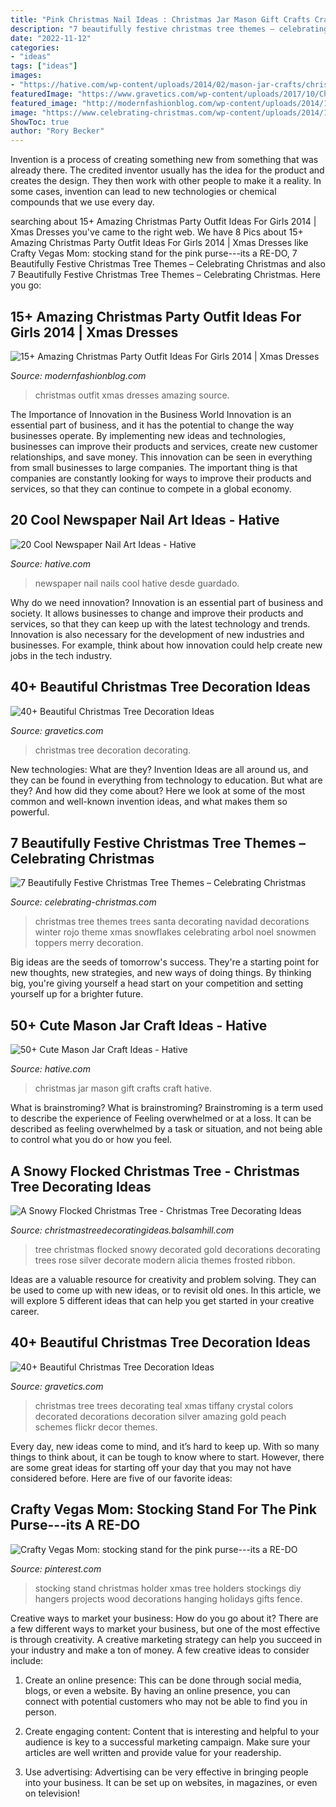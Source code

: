 ```yaml
---
title: "Pink Christmas Nail Ideas : Christmas Jar Mason Gift Crafts Craft Hative"
description: "7 beautifully festive christmas tree themes – celebrating christmas"
date: "2022-11-12"
categories:
- "ideas"
tags: ["ideas"]
images:
- "https://hative.com/wp-content/uploads/2014/02/mason-jar-crafts/christmas-food-gift-13.jpg"
featuredImage: "https://www.gravetics.com/wp-content/uploads/2017/10/Christmas-Tree-Decorating-Ideas.jpg"
featured_image: "http://modernfashionblog.com/wp-content/uploads/2014/11/15-Amazing-Christmas-Party-Outfit-Ideas-For-Girls-2014-Xmas-Dresses-16.jpg"
image: "https://www.celebrating-christmas.com/wp-content/uploads/2014/12/merry-winter-christmas-tree-1.jpg"
ShowToc: true
author: "Rory Becker"
---
```



Invention is a process of creating something new from something that was already there. The credited inventor usually has the idea for the product and creates the design. They then work with other people to make it a reality. In some cases, invention can lead to new technologies or chemical compounds that we use every day.

	

		
searching about 15+ Amazing Christmas Party Outfit Ideas For Girls 2014 | Xmas Dresses you've came to the right web. We have 8 Pics about 15+ Amazing Christmas Party Outfit Ideas For Girls 2014 | Xmas Dresses like Crafty Vegas Mom: stocking stand for the pink purse---its a RE-DO, 7 Beautifully Festive Christmas Tree Themes – Celebrating Christmas and also 7 Beautifully Festive Christmas Tree Themes – Celebrating Christmas. Here you go:
		
    
## 15+ Amazing Christmas Party Outfit Ideas For Girls 2014 | Xmas Dresses

<img loading=lazy src="http://modernfashionblog.com/wp-content/uploads/2014/11/15-Amazing-Christmas-Party-Outfit-Ideas-For-Girls-2014-Xmas-Dresses-16.jpg" onerror="this.onerror=null;this.src='https://tse2.mm.bing.net/th?id=OIP.BMvwIQ62w7LDsLBb310UxQHaLi&amp;pid=15.1';" alt="15+ Amazing Christmas Party Outfit Ideas For Girls 2014 | Xmas Dresses">

_Source: modernfashionblog.com_

>christmas outfit xmas dresses amazing source. 

	

The Importance of Innovation in the Business World
Innovation is an essential part of business, and it has the potential to change the way businesses operate. By implementing new ideas and technologies, businesses can improve their products and services, create new customer relationships, and save money. This innovation can be seen in everything from small businesses to large companies. The important thing is that companies are constantly looking for ways to improve their products and services, so that they can continue to compete in a global economy.

    
## 20 Cool Newspaper Nail Art Ideas - Hative

<img loading=lazy src="http://hative.com/wp-content/uploads/2014/10/newspaper-nail-art-ideas/17-newspaper-nails.jpg" onerror="this.onerror=null;this.src='https://tse2.mm.bing.net/th?id=OIP.dGnGiYYUYRqqV_9VL2YSxAHaHa&amp;pid=15.1';" alt="20 Cool Newspaper Nail Art Ideas - Hative">

_Source: hative.com_

>newspaper nail nails cool hative desde guardado. 

	

Why do we need innovation?
Innovation is an essential part of business and society. It allows businesses to change and improve their products and services, so that they can keep up with the latest technology and trends. Innovation is also necessary for the development of new industries and businesses. For example, think about how innovation could help create new jobs in the tech industry.

    
## 40+ Beautiful Christmas Tree Decoration Ideas

<img loading=lazy src="https://www.gravetics.com/wp-content/uploads/2017/10/Christmas-Tree-Decorating-Ideas.jpg" onerror="this.onerror=null;this.src='https://tse4.mm.bing.net/th?id=OIP.72IyLjjFZcsPWR3XIBoawwHaK3&amp;pid=15.1';" alt="40+ Beautiful Christmas Tree Decoration Ideas">

_Source: gravetics.com_

>christmas tree decoration decorating. 

	

New technologies: What are they?
Invention Ideas are all around us, and they can be found in everything from technology to education. But what are they? And how did they come about? Here we look at some of the most common and well-known invention ideas, and what makes them so powerful.

    
## 7 Beautifully Festive Christmas Tree Themes – Celebrating Christmas

<img loading=lazy src="https://www.celebrating-christmas.com/wp-content/uploads/2014/12/merry-winter-christmas-tree-1.jpg" onerror="this.onerror=null;this.src='https://tse2.mm.bing.net/th?id=OIP._DDQmnXQHYV5PW9ePAYUzgAAAA&amp;pid=15.1';" alt="7 Beautifully Festive Christmas Tree Themes – Celebrating Christmas">

_Source: celebrating-christmas.com_

>christmas tree themes trees santa decorating navidad decorations winter rojo theme xmas snowflakes celebrating arbol noel snowmen toppers merry decoration. 

	

Big ideas are the seeds of tomorrow's success. They're a starting point for new thoughts, new strategies, and new ways of doing things. By thinking big, you're giving yourself a head start on your competition and setting yourself up for a brighter future.

    
## 50+ Cute Mason Jar Craft Ideas - Hative

<img loading=lazy src="https://hative.com/wp-content/uploads/2014/02/mason-jar-crafts/christmas-food-gift-13.jpg" onerror="this.onerror=null;this.src='https://tse1.mm.bing.net/th?id=OIP.IOWvQxpGKOKAEkRgncZulQHaHa&amp;pid=15.1';" alt="50+ Cute Mason Jar Craft Ideas - Hative">

_Source: hative.com_

>christmas jar mason gift crafts craft hative. 

	

What is brainstroming?
What is brainstroming? Brainstroming is a term used to describe the experience of Feeling overwhelmed or at a loss. It can be described as feeling overwhelmed by a task or situation, and not being able to control what you do or how you feel.

    
## A Snowy Flocked Christmas Tree - Christmas Tree Decorating Ideas

<img loading=lazy src="http://christmastreedecoratingideas.balsamhill.com/wp-content/uploads/2018/02/4-1.jpg" onerror="this.onerror=null;this.src='https://tse2.mm.bing.net/th?id=OIP.QPa3rxDygvVhdtv944KwhQHaLL&amp;pid=15.1';" alt="A Snowy Flocked Christmas Tree - Christmas Tree Decorating Ideas">

_Source: christmastreedecoratingideas.balsamhill.com_

>tree christmas flocked snowy decorated gold decorations decorating trees rose silver decorate modern alicia themes frosted ribbon. 

	

Ideas are a valuable resource for creativity and problem solving. They can be used to come up with new ideas, or to revisit old ones. In this article, we will explore 5 different ideas that can help you get started in your creative career.

    
## 40+ Beautiful Christmas Tree Decoration Ideas

<img loading=lazy src="https://www.gravetics.com/wp-content/uploads/2017/10/Amazing-Christmas-Trees-2017.jpg" onerror="this.onerror=null;this.src='https://tse1.mm.bing.net/th?id=OIP.Zy8nP7g_dav0PNoTXISrXwAAAA&amp;pid=15.1';" alt="40+ Beautiful Christmas Tree Decoration Ideas">

_Source: gravetics.com_

>christmas tree trees decorating teal xmas tiffany crystal colors decorated decorations decoration silver amazing gold peach schemes flickr decor themes. 

	

Every day, new ideas come to mind, and it’s hard to keep up. With so many things to think about, it can be tough to know where to start. However, there are some great ideas for starting off your day that you may not have considered before. Here are five of our favorite ideas: 

    
## Crafty Vegas Mom: Stocking Stand For The Pink Purse---its A RE-DO

<img loading=lazy src="https://i.pinimg.com/736x/67/93/aa/6793aa83a252a8f2977787c13f2ae924--stocking-stand-stocking-tree.jpg" onerror="this.onerror=null;this.src='https://tse1.mm.bing.net/th?id=OIP.u2ODSC6UYaIwqpVh6cpZFgHaJ3&amp;pid=15.1';" alt="Crafty Vegas Mom: stocking stand for the pink purse---its a RE-DO">

_Source: pinterest.com_

>stocking stand christmas holder xmas tree holders stockings diy hangers projects wood decorations hanging holidays gifts fence. 

	

Creative ways to market your business: How do you go about it?
There are a few different ways to market your business, but one of the most effective is through creativity. A creative marketing strategy can help you succeed in your industry and make a ton of money. A few creative ideas to consider include: 
1. Create an online presence: This can be done through social media, blogs, or even a website. By having an online presence, you can connect with potential customers who may not be able to find you in person. 

2. Create engaging content: Content that is interesting and helpful to your audience is key to a successful marketing campaign. Make sure your articles are well written and provide value for your readership. 

3. Use advertising: Advertising can be very effective in bringing people into your business. It can be set up on websites, in magazines, or even on television!

